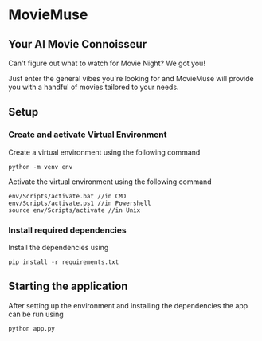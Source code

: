 # MovieMuse
## Your AI Movie Connoisseur

Can't figure out what to watch for Movie Night? We got you!

Just enter the general vibes you're looking for and MovieMuse will provide you with a handful of movies tailored to your needs.

## Setup
### Create and activate Virtual Environment
Create a virtual environment using the following command
```
python -m venv env
```
Activate the virtual environment using the following command
```
env/Scripts/activate.bat //in CMD
env/Scripts/activate.ps1 //in Powershell
source env/Scripts/activate //in Unix
```
### Install required dependencies
Install the dependencies using
```
pip install -r requirements.txt
```

## Starting the application
After setting up the environment and installing the dependencies the app can be run using
```
python app.py
```
